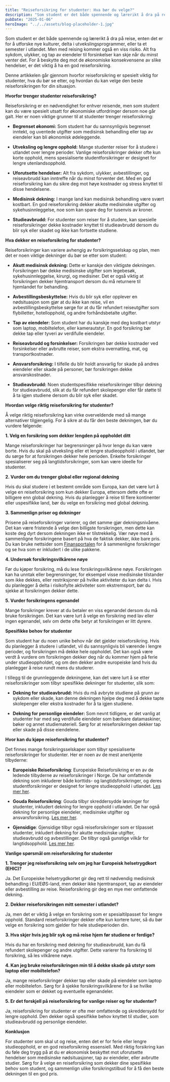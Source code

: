 ```yaml
---
title: "Reiseforsikring for studenter: Hva bør du velge?"
description: "Som student er det både spennende og lærerikt å dra på reise, enten det er for å utforske nye kulturer, delta i utvekslingsprogrammer, eller ta et semester i utlandet. Men med reising kommer også en viss risiko. Alt fra sykdom, ulykker, og tap av eiendeler til forsinkelser kan skje når du minst venter det. For &#8230; Read more"
pubDate: "2025-01-06"
heroImage: "../../assets/blog-placeholder-1.jpg"
---
```


Som student er det både spennende og lærerikt å dra på reise, enten det er for å utforske nye kulturer, delta i utvekslingsprogrammer, eller ta et semester i utlandet. Men med reising kommer også en viss risiko. Alt fra sykdom, ulykker, og tap av eiendeler til forsinkelser kan skje når du minst venter det. For å beskytte deg mot de økonomiske konsekvensene av slike hendelser, er det viktig å ha en god reiseforsikring.

Denne artikkelen går gjennom hvorfor reiseforsikring er spesielt viktig for studenter, hva du bør se etter, og hvordan du kan velge den beste reiseforsikringen for din situasjon.

**Hvorfor trenger studenter reiseforsikring?**

Reiseforsikring er en nødvendighet for enhver reisende, men som student kan du være spesielt utsatt for økonomiske utfordringer dersom noe går galt. Her er noen viktige grunner til at studenter trenger reiseforsikring:

- **Begrenset økonomi:** Som student har du sannsynligvis begrenset inntekt, og uventede utgifter som medisinsk behandling eller tap av eiendeler kan bli økonomisk ødeleggende.

- **Utveksling og lengre opphold:** Mange studenter reiser for å studere i utlandet over lengre perioder. Vanlige reiseforsikringer dekker ofte kun korte opphold, mens spesialiserte studentforsikringer er designet for lengre utenlandsopphold.

- **Uforutsette hendelser:** Alt fra sykdom, ulykker, avbestillinger, og reiseavbrudd kan inntreffe når du minst forventer det. Med en god reiseforsikring kan du sikre deg mot høye kostnader og stress knyttet til disse hendelsene.

- **Medisinsk dekning:** I mange land kan medisinsk behandling være svært kostbart. En god reiseforsikring dekker akutte medisinske utgifter og sykehusinnleggelse, noe som kan spare deg for tusenvis av kroner.

- **Studieavbrudd:** For studenter som reiser for å studere, kan spesielle reiseforsikringer dekke kostnader knyttet til studieavbrudd dersom du blir syk eller skadet og ikke kan fortsette studiene.

**Hva dekker en reiseforsikring for studenter?**

Reiseforsikringer kan variere avhengig av forsikringsselskap og plan, men det er noen viktige dekninger du bør se etter som student:

- **Akutt medisinsk dekning:** Dette er kanskje den viktigste dekningen. Forsikringen bør dekke medisinske utgifter som legebesøk, sykehusinnleggelse, kirurgi, og medisiner. Det er også viktig at forsikringen dekker hjemtransport dersom du må returnere til hjemlandet for behandling.

- **Avbestillingsbeskyttelse:** Hvis du blir syk eller opplever en nødsituasjon som gjør at du ikke kan reise, vil en avbestillingsbeskyttelse sørge for at du får refundert reiseutgifter som flybilletter, hotellopphold, og andre forhåndsbetalte utgifter.

- **Tap av eiendeler:** Som student har du kanskje med deg kostbart utstyr som laptop, mobiltelefon, eller kamerautstyr. En god forsikring bør dekke tap eller tyveri av verdifulle eiendeler.

- **Reiseavbrudd og forsinkelser:** Forsikringen bør dekke kostnader ved forsinkelser eller avbrutte reiser, som ekstra overnatting, mat, og transportkostnader.

- **Ansvarsforsikring:** I tilfelle du blir holdt ansvarlig for skade på andres eiendeler eller skade på personer, bør forsikringen dekke ansvarskostnader.

- **Studieavbrudd:** Noen studentspesifikke reiseforsikringer tilbyr dekning for studieavbrudd, slik at du får refundert skolepenger eller får støtte til å ta igjen studiene dersom du blir syk eller skadet.

**Hvordan velge riktig reiseforsikring for studenter?**

Å velge riktig reiseforsikring kan virke overveldende med så mange alternativer tilgjengelig. For å sikre at du får den beste dekningen, bør du vurdere følgende:

**1. Velg en forsikring som dekker lengden på oppholdet ditt**

Mange reiseforsikringer har begrensninger på hvor lenge du kan være borte. Hvis du skal på utveksling eller et lengre studieopphold i utlandet, bør du sørge for at forsikringen dekker hele perioden. Enkelte forsikringer spesialiserer seg på langtidsforsikringer, som kan være ideelle for studenter.

**2. Vurder om du trenger global eller regional dekning**

Hvis du skal studere i et bestemt område som Europa, kan det være lurt å velge en reiseforsikring som kun dekker Europa, ettersom dette ofte er billigere enn global dekning. Hvis du planlegger å reise til flere kontinenter eller uspesifikke land, bør du velge en forsikring med global dekning.

**3. Sammenlign priser og dekninger**

Prisene på reiseforsikringer varierer, og det samme gjør dekningsnivåene. Det kan være fristende å velge den billigste forsikringen, men dette kan koste deg dyrt dersom dekningen ikke er tilstrekkelig. Vær nøye med å sammenligne forsikringene basert på hva de faktisk dekker, ikke bare pris. Du kan bruke nettsider som [Finansportalen](https://www.finansportalen.no) for å sammenligne forsikringer og se hva som er inkludert i de ulike pakkene.

**4. Undersøk forsikringsvilkårene nøye**

Før du kjøper forsikring, må du lese forsikringsvilkårene nøye. Forsikringen kan ha unntak eller begrensninger, for eksempel visse medisinske tilstander som ikke dekkes, eller restriksjoner på hvilke aktiviteter du kan delta i. Hvis du planlegger å delta i risikofylte aktiviteter som ekstremsport, bør du sjekke at forsikringen dekker dette.

**5. Vurder forsikringens egenandel**

Mange forsikringer krever at du betaler en viss egenandel dersom du må bruke forsikringen. Det kan være lurt å velge en forsikring med lav eller ingen egenandel, selv om dette ofte betyr at forsikringen er litt dyrere.

**Spesifikke behov for studenter**

Som student har du noen unike behov når det gjelder reiseforsikring. Hvis du planlegger å studere i utlandet, vil du sannsynligvis bli værende i lengre perioder, og forsikringen må dekke hele oppholdet. Det kan også være verdt å vurdere om forsikringen dekker deg når du kommer hjem på ferie under studieoppholdet, og om den dekker andre europeiske land hvis du planlegger å reise rundt mens du studerer.

I tillegg til de grunnleggende dekningene, kan det være lurt å se etter reiseforsikringer som tilbyr spesifikke dekninger for studenter, slik som:

- **Dekning for studieavbrudd:** Hvis du må avbryte studiene på grunn av sykdom eller skade, kan denne dekningen hjelpe deg med å dekke tapte skolepenger eller ekstra kostnader for å ta igjen studiene.

- **Dekning for personlige eiendeler:** Som nevnt tidligere, er det vanlig at studenter har med seg verdifulle eiendeler som bærbare datamaskiner, bøker og annet studiemateriell. Sørg for at reiseforsikringen dekker tap eller skade på disse eiendelene.

**Hvor kan du kjøpe reiseforsikring for studenter?**

Det finnes mange forsikringsselskaper som tilbyr spesialiserte reiseforsikringer for studenter. Her er noen av de mest anerkjente tilbyderne:

- **Europeiske Reiseforsikring**: Europeiske Reiseforsikring er en av de ledende tilbyderne av reiseforsikringer i Norge. De har omfattende dekning som inkluderer både korttids- og langtidsforsikringer, og deres studentforsikringer er designet for lengre studieopphold i utlandet. [Les mer her](https://www.europeiske.no/).

- **Gouda Reiseforsikring**: Gouda tilbyr skreddersydde løsninger for studenter, inkludert dekning for lengre opphold i utlandet. De har også dekning for personlige eiendeler, medisinske utgifter og ansvarsforsikring. [Les mer her](https://www.gouda.no/).

- **Gjensidige**: Gjensidige tilbyr også reiseforsikringer som er tilpasset studenter, inkludert dekning for akutte medisinske utgifter, studieavbrudd og avbestillinger. De tilbyr også gunstige vilkår for langtidsopphold. [Les mer her](https://www.gjensidige.no).

**Vanlige spørsmål om reiseforsikring for studenter**

**1. Trenger jeg reiseforsikring selv om jeg har Europeisk helsetrygdkort (EHIC)?**

Ja. Det Europeiske helsetrygdkortet gir deg rett til nødvendig medisinsk behandling i EU/EØS-land, men dekker ikke hjemtransport, tap av eiendeler eller avbestilling av reise. Reiseforsikring gir deg en mye mer omfattende dekning.

**2. Dekker reiseforsikringen mitt semester i utlandet?**

Ja, men det er viktig å velge en forsikring som er spesialtilpasset for lengre opphold. Standard reiseforsikringer dekker ofte kun kortere turer, så du bør velge en forsikring som gjelder for hele studieperioden din.

**3. Hva skjer hvis jeg blir syk og må reise hjem før studiene er ferdige?**

Hvis du har en forsikring med dekning for studieavbrudd, kan du få refundert skolepenger og andre utgifter. Dette varierer fra forsikring til forsikring, så les vilkårene nøye.

**4. Kan jeg bruke reiseforsikringen min til å dekke skade på utstyr som laptop eller mobiltelefon?**

Ja, mange reiseforsikringer dekker tap eller skade på eiendeler som laptop eller mobiltelefon. Sørg for å sjekke forsikringsvilkårene for å se hvilke eiendeler som er dekket og eventuelle egenandeler.

**5. Er det forskjell på reiseforsikring for vanlige reiser og for studenter?**

Ja, reiseforsikring for studenter er ofte mer omfattende og skreddersydd for lengre opphold. Den dekker også spesifikke behov knyttet til studier, som studieavbrudd og personlige eiendeler.

**Konklusjon**

For studenter som skal ut og reise, enten det er for ferie eller lengre studieopphold, er en god reiseforsikring essensiell. Med riktig forsikring kan du føle deg trygg på at du er økonomisk beskyttet mot uforutsette hendelser som medisinske nødsituasjoner, tap av eiendeler, eller avbrutte studier. Sørg for å velge en reiseforsikring som dekker dine spesifikke behov som student, og sammenlign ulike forsikringstilbud for å få den beste dekningen til en god pris.